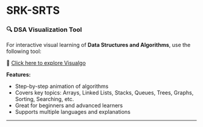 # SRK-SRTS


### 🔍 **DSA Visualization Tool**

For interactive visual learning of **Data Structures and Algorithms**, use the following tool:

🔗 [Click here to explore Visualgo](https://visualgo.net/en)

**Features:**

* Step-by-step animation of algorithms
* Covers key topics: Arrays, Linked Lists, Stacks, Queues, Trees, Graphs, Sorting, Searching, etc.
* Great for beginners and advanced learners
* Supports multiple languages and explanations

---

